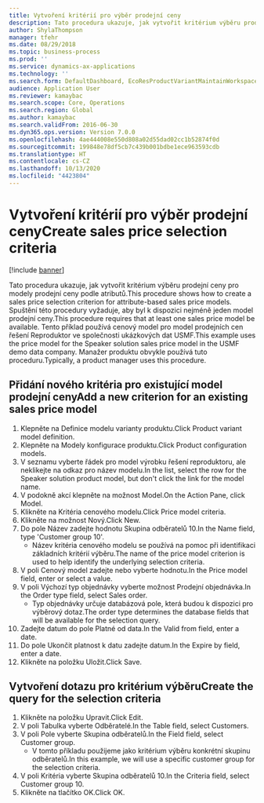 ```yaml
---
title: Vytvoření kritérií pro výběr prodejní ceny
description: Tato procedura ukazuje, jak vytvořit kritérium výběru prodejní ceny pro modely prodejní ceny podle atributů.
author: ShylaThompson
manager: tfehr
ms.date: 08/29/2018
ms.topic: business-process
ms.prod: ''
ms.service: dynamics-ax-applications
ms.technology: ''
ms.search.form: DefaultDashboard, EcoResProductVariantMaintainWorkspace, PCProductConfigurationModelListPage, PCPriceModelSelectionCriteria, SysQueryForm, SysQueryTableLookUp, SysQueryFieldLookUp
audience: Application User
ms.reviewer: kamaybac
ms.search.scope: Core, Operations
ms.search.region: Global
ms.author: kamaybac
ms.search.validFrom: 2016-06-30
ms.dyn365.ops.version: Version 7.0.0
ms.openlocfilehash: 4ae444008e550d808a02d55dad02cc1b52874f0d
ms.sourcegitcommit: 199848e78df5cb7c439b001bdbe1ece963593cdb
ms.translationtype: HT
ms.contentlocale: cs-CZ
ms.lasthandoff: 10/13/2020
ms.locfileid: "4423804"
---
```

# <a name="create-sales-price-selection-criteria"></a><span data-ttu-id="482d7-103">Vytvoření kritérií pro výběr prodejní ceny</span><span class="sxs-lookup"><span data-stu-id="482d7-103">Create sales price selection criteria</span></span>

[!include [banner](../../includes/banner.md)]

<span data-ttu-id="482d7-104">Tato procedura ukazuje, jak vytvořit kritérium výběru prodejní ceny pro modely prodejní ceny podle atributů.</span><span class="sxs-lookup"><span data-stu-id="482d7-104">This procedure shows how to create a sales price selection criterion for attribute-based sales price models.</span></span> <span data-ttu-id="482d7-105">Spuštění této procedury vyžaduje, aby byl k dispozici nejméně jeden model prodejní ceny.</span><span class="sxs-lookup"><span data-stu-id="482d7-105">This procedure requires that at least one sales price model be available.</span></span> <span data-ttu-id="482d7-106">Tento příklad používá cenový model pro model prodejních cen řešení Reproduktor ve společnosti ukázkových dat USMF.</span><span class="sxs-lookup"><span data-stu-id="482d7-106">This example uses the price model for the Speaker solution sales price model in the USMF demo data company.</span></span> <span data-ttu-id="482d7-107">Manažer produktu obvykle používá tuto proceduru.</span><span class="sxs-lookup"><span data-stu-id="482d7-107">Typically, a product manager uses this procedure.</span></span>


## <a name="add-a-new-criterion-for-an-existing-sales-price-model"></a><span data-ttu-id="482d7-108">Přidání nového kritéria pro existující model prodejní ceny</span><span class="sxs-lookup"><span data-stu-id="482d7-108">Add a new criterion for an existing sales price model</span></span>
1. <span data-ttu-id="482d7-109">Klepněte na Definice modelu varianty produktu.</span><span class="sxs-lookup"><span data-stu-id="482d7-109">Click Product variant model definition.</span></span>
2. <span data-ttu-id="482d7-110">Klepněte na Modely konfigurace produktu.</span><span class="sxs-lookup"><span data-stu-id="482d7-110">Click Product configuration models.</span></span>
3. <span data-ttu-id="482d7-111">V seznamu vyberte řádek pro model výrobku řešení reproduktoru, ale neklikejte na odkaz pro název modelu.</span><span class="sxs-lookup"><span data-stu-id="482d7-111">In the list, select the row for the Speaker solution product model, but don't click the link for the model name.</span></span>
4. <span data-ttu-id="482d7-112">V podokně akcí klepněte na možnost Model.</span><span class="sxs-lookup"><span data-stu-id="482d7-112">On the Action Pane, click Model.</span></span>
5. <span data-ttu-id="482d7-113">Klikněte na Kritéria cenového modelu.</span><span class="sxs-lookup"><span data-stu-id="482d7-113">Click Price model criteria.</span></span>
6. <span data-ttu-id="482d7-114">Klikněte na možnost Nový.</span><span class="sxs-lookup"><span data-stu-id="482d7-114">Click New.</span></span>
7. <span data-ttu-id="482d7-115">Do pole Název zadejte hodnotu Skupina odběratelů 10.</span><span class="sxs-lookup"><span data-stu-id="482d7-115">In the Name field, type 'Customer group 10'.</span></span>
    * <span data-ttu-id="482d7-116">Název kritéria cenového modelu se používá na pomoc při identifikaci základních kritérií výběru.</span><span class="sxs-lookup"><span data-stu-id="482d7-116">The name of the price model criterion is used to help identify the underlying selection criteria.</span></span>  
8. <span data-ttu-id="482d7-117">V poli Cenový model zadejte nebo vyberte hodnotu.</span><span class="sxs-lookup"><span data-stu-id="482d7-117">In the Price model field, enter or select a value.</span></span>
9. <span data-ttu-id="482d7-118">V poli Výchozí typ objednávky vyberte možnost Prodejní objednávka.</span><span class="sxs-lookup"><span data-stu-id="482d7-118">In the Order type field, select Sales order.</span></span>
    * <span data-ttu-id="482d7-119">Typ objednávky určuje databázová pole, která budou k dispozici pro výběrový dotaz.</span><span class="sxs-lookup"><span data-stu-id="482d7-119">The order type determines the database fields that will be available for the selection query.</span></span>  
10. <span data-ttu-id="482d7-120">Zadejte datum do pole Platné od data.</span><span class="sxs-lookup"><span data-stu-id="482d7-120">In the Valid from field, enter a date.</span></span>
11. <span data-ttu-id="482d7-121">Do pole Ukončit platnost k datu zadejte datum.</span><span class="sxs-lookup"><span data-stu-id="482d7-121">In the Expire by field, enter a date.</span></span>
12. <span data-ttu-id="482d7-122">Klikněte na položku Uložit.</span><span class="sxs-lookup"><span data-stu-id="482d7-122">Click Save.</span></span>

## <a name="create-the-query-for-the-selection-criteria"></a><span data-ttu-id="482d7-123">Vytvoření dotazu pro kritérium výběru</span><span class="sxs-lookup"><span data-stu-id="482d7-123">Create the query for the selection criteria</span></span>
1. <span data-ttu-id="482d7-124">Klikněte na položku Upravit.</span><span class="sxs-lookup"><span data-stu-id="482d7-124">Click Edit.</span></span>
2. <span data-ttu-id="482d7-125">V poli Tabulka vyberte Odběratelé.</span><span class="sxs-lookup"><span data-stu-id="482d7-125">In the Table field, select Customers.</span></span> 
3. <span data-ttu-id="482d7-126">V poli Pole vyberte Skupina odběratelů.</span><span class="sxs-lookup"><span data-stu-id="482d7-126">In the Field field, select Customer group.</span></span>
    * <span data-ttu-id="482d7-127">V tomto příkladu použijeme jako kritérium výběru konkrétní skupinu odběratelů.</span><span class="sxs-lookup"><span data-stu-id="482d7-127">In this example, we will use a specific customer group for the selection criteria.</span></span>  
4. <span data-ttu-id="482d7-128">V poli Kritéria vyberte Skupina odběratelů 10.</span><span class="sxs-lookup"><span data-stu-id="482d7-128">In the Criteria field, select Customer group 10.</span></span> 
5. <span data-ttu-id="482d7-129">Klikněte na tlačítko OK.</span><span class="sxs-lookup"><span data-stu-id="482d7-129">Click OK.</span></span>

